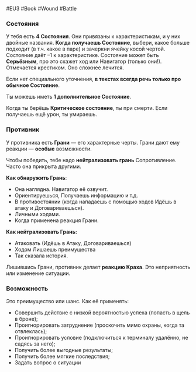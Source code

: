 #EU3 #Book #Wound #Battle 

### Состояния

У тебя есть **4 Состояния**. Они привязаны к характеристикам, и у них двойные названия. **Когда получаешь Состояние**, выбери, какое больше подходит (в т.ч. какое в паре) и зачеркни ячейку косой чертой. Состояние даёт –1 к характеристике. Состояние может быть **Серьёзным**, про это скажет ход или Навигатор (только они!). Отмечается крестиком. Оно сложнее лечится. 

Если нет специального уточнения, **в текстах всегда речь только про обычное Состояние**. 

Ты можешь иметь **1 дополнительное Состояние**. 

Когда ты берёшь **Критическое состояние**, ты при смерти. Если получаешь ещё урон, ты умираешь. 

### Противник
У противника есть **Грани** — его характерные черты. Грани дают ему реакции — **особые** возможности. 

Чтобы победить, тебе надо **нейтрализовать грань** Сопротивление. Часто она прикрыта другими. 

**Как обнаружить Грань**: 
- Она наглядна. Навигатор её озвучит. 
- Ориентируешься, Получаешь информацию и т.д. 
- В противостоянии (когда нападаешь с помощью ходов Идёшь в атаку и Договариваешься). 
- Личными ходами. 
- Когда применена реакция Грани. 
 
**Как нейтрализовать Грань:** 
- Атаковать (Идёшь в Атаку, Договариваешься) 
- Ходом Лишаешь преимущества 
- Так сказала история. 
 
Лишившись Грани, противник делает **реакцию Краха**. Это неприятность или изменение ситуации.

### Возможность
Это преимущество или шанс. Как её применять: 
- Совершить действие с низкой вероятностью успеха (попасть в щель в броне); 
- Проигнорировать затруднение (проскочить мимо охраны, когда та отвлеклась); 
- Проигнорировать условие (подключиться к терминалу удалённо, не садясь за него); 
- Получить более выгодные результаты; 
- Получить более мягкие последствия; 
- Задать вопрос о ситуации
